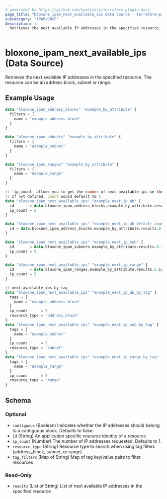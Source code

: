 ```yaml
---
# generated by https://github.com/hashicorp/terraform-plugin-docs
page_title: "bloxone_ipam_next_available_ips Data Source - terraform-provider-bloxone"
subcategory: "IPAM/DHCP"
description: |-
  Retrieves the next available IP addresses in the specified resource. The resource can be an address block, subnet or range.
---
```


# bloxone_ipam_next_available_ips (Data Source)

Retrieves the next available IP addresses in the specified resource. The resource can be an address block, subnet or range.

## Example Usage

```terraform
data "bloxone_ipam_address_blocks" "example_by_attribute" {
  filters = {
    name = "example_address_block"
  }
}

data "bloxone_ipam_subnets" "example_by_attribute" {
  filters = {
    name = "example_subnet"
  }
}

data "bloxone_ipam_ranges" "example_by_attribute" {
  filters = {
    name = "example_range"
  }
}

// 'ip_count' allows you to get the number of next available ips in the resource specified by 'id'
// If not defined, count would default to 1
data "bloxone_ipam_next_available_ips" "example_next_ip_ab" {
  id       = data.bloxone_ipam_address_blocks.example_by_attribute.results.0.id
  ip_count = 5
}

data "bloxone_ipam_next_available_ips" "example_next_ip_ab_default_count" {
  id = data.bloxone_ipam_address_blocks.example_by_attribute.results.0.id
}

data "bloxone_ipam_next_available_ips" "example_next_ip_sub" {
  id       = data.bloxone_ipam_subnets.example_by_attribute.results.0.id
  ip_count = 5
}

data "bloxone_ipam_next_available_ips" "example_next_ip_range" {
  id       = data.bloxone_ipam_ranges.example_by_attribute.results.0.id
  ip_count = 5
}

// next_available_ips by tag
data "bloxone_ipam_next_available_ips" "example_next_ip_ab_by_tag" {
  tags = {
    name = "example_address_block"
  }
  ip_count      = 5
  resource_type = "address_block"
}
data "bloxone_ipam_next_available_ips" "example_next_ip_sub_by_tag" {
  tags = {
    name = "example_subnet"
  }
  ip_count      = 5
  resource_type = "subnet"
}
data "bloxone_ipam_next_available_ips" "example_next_ip_range_by_tag" {
  tags = {
    name = "example_range"
  }
  ip_count      = 5
  resource_type = "range"
}
```

<!-- schema generated by tfplugindocs -->
## Schema

### Optional

- `contiguous` (Boolean) Indicates whether the IP addresses should belong to a contiguous block. Defaults to false.
- `id` (String) An application specific resource identity of a resource
- `ip_count` (Number) The number of IP addresses requested. Defaults to 1.
- `resource_type` (String) Resource type to search when using tag filters (address_block, subnet, or range)
- `tag_filters` (Map of String) Map of tag key/value pairs to filter resources

### Read-Only

- `results` (List of String) List of next available IP addresses in the specified resource
